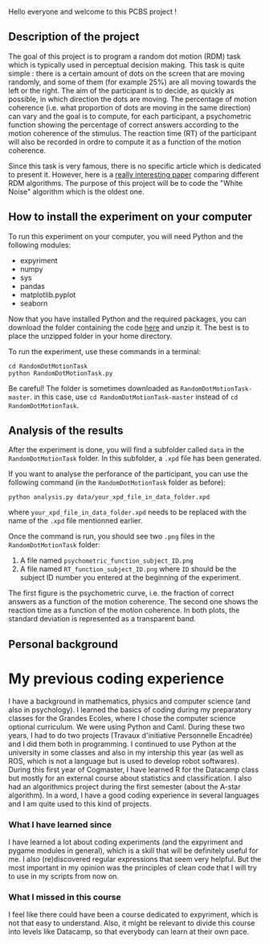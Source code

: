 Hello everyone and welcome to this PCBS project !

## Description of the project

The goal of this project is to program a random dot motion (RDM) task which is typically used in perceptual decision making.
This task is quite simple : there is a certain amount of dots on the screen that are moving randomly, and some of them (for example 25%) are all moving towards the left or the right. The aim of the participant is to decide, as quickly as possible, in which direction the dots are moving. 
The percentage of motion coherence (i.e. what proportion of dots are moving in the same direction) can vary and the goal is to compute, for each participant, a psychometric function showing the percentage of correct answers according to the motion coherence of the stimulus.
The reaction time (RT) of the participant will also be recorded in ordre to compute it as a function of the motion coherence. 

Since this task is very famous, there is no specific article which is dedicated to present it. However, here is a [really interesting paper](https://www.sciencedirect.com/science/article/pii/S004269890900100X) comparing different RDM algorithms. The purpose of this project will be to code the "White Noise" algorithm which is the oldest one.

## How to install the experiment on your computer

To run this experiment on your computer, you will need Python and the following modules:
* expyriment
* numpy
* sys
* pandas
* matplotlib.pyplot
* seaborn

Now that you have installed Python and the required packages, you can download the folder containing the code [here](http://github.com/julianemailly/RandomDotMotionTask/archive/refs/heads/master.zip) and unzip it. The best is to place the unzipped folder in your home directory.

To run the experiment, use these commands in a terminal:

```
cd RandomDotMotionTask
python RandomDotMotionTask.py
```

Be careful! The folder is sometimes downloaded as `RandomDotMotionTask-master`. in this case, use `cd RandomDotMotionTask-master` instead of `cd RandomDotMotionTask`. 

## Analysis of the results

After the experiment is done, you will find a subfolder called `data` in the `RandomDotMotionTask` folder. In this subfolder, a `.xpd` file has been generated.

If you want to analyse the perforance of the participant, you can use the following command (in the `RandomDotMotionTask` folder as before):

```
python analysis.py data/your_xpd_file_in_data_folder.xpd
```

where `your_xpd_file_in_data_folder.xpd` needs to be replaced with the name of the `.xpd` file mentionned earlier.

Once the command is run, you should see two `.png` files in the `RandomDotMotionTask` folder:
1. A file named `psychometric_function_subject_ID.png` 
2. A file named `RT_function_subject_ID.png`
where `ID` should be the subject ID number you entered at the beginning of the experiment.

The first figure is the psychometric curve, i.e. the fraction of correct answers as a function of the motion coherence. The second one shows the reaction time as a function of the motion coherence. In both plots, the standard deviation is represented as a transparent band.

## Personal background

# My previous coding experience

I have a background in mathematics, physics and computer science (and also in psychology). I learned the basics of coding during my preparatory classes for the Grandes Ecoles, where I chose the computer science optional curriculum. We were using Python and Caml. During these two years, I had to do two projects (Travaux d'initiative Personnelle Encadrée) and I did them both in programming. I continued to use Python at the university in some classes and also in my intership this year (as well as ROS, which is not a language but is used to develop robot softwares). During this first year of Cogmaster, I have learned R for the Datacamp class but mostly for an external course about statistics and classification. I also had an algorithmics project during the first semester  (about the A-star algorithm). In a word, I have a good coding experience in several languages and I am quite used to this kind of projects.

### What I have learned since

I have learned a lot about coding experiments (and the expyriment and pygame modules in general), which is a skill that will be definitely useful for me. I also (re)discovered regular expressions that seem very helpful. But the most important in my opinion was the principles of clean code that I will try to use in my scripts from now on.


### What I missed in this course

I feel like there could have been a course dedicated to expyriment, which is not that easy to understand. Also, it might be relevant to divide this course into levels like Datacamp, so that everybody can learn at their own pace.
